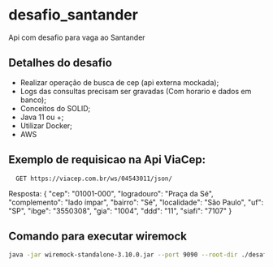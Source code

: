 # desafio_santander
Api com desafio para vaga ao Santander

## Detalhes do desafio
- Realizar operação de busca de cep (api externa mockada);
- Logs das consultas precisam ser gravadas (Com horario e dados em banco);
- Conceitos do SOLID;
- Java 11 ou +;
- Utilizar Docker;
- AWS


## Exemplo de requisicao na Api ViaCep:

```http
  GET https://viacep.com.br/ws/04543011/json/
```

Resposta:
{
    "cep": "01001-000",
    "logradouro": "Praça da Sé",
    "complemento": "lado ímpar",
    "bairro": "Sé",
    "localidade": "São Paulo",
    "uf": "SP",
    "ibge": "3550308",
    "gia": "1004",
    "ddd": "11",
    "siafi": "7107"
}

## Comando para executar wiremock
```bash
java -jar wiremock-standalone-3.10.0.jar --port 9090 --root-dir ./desafio_santander/wiremock
```